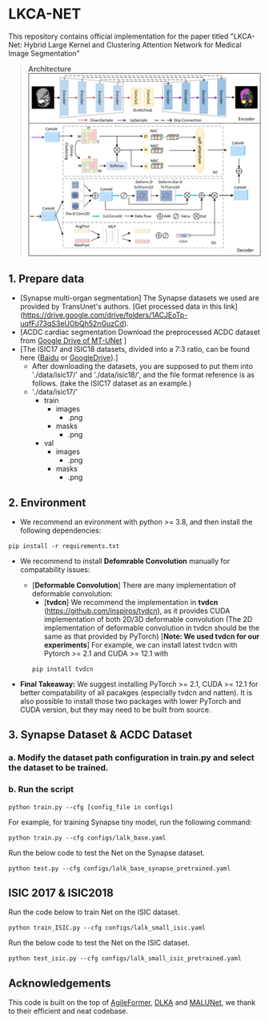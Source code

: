 # LKCA-NET
This repository contains official implementation for the paper titled "LKCA-Net: Hybrid Large Kernel and Clustering Attention Network for Medical Image Segmentation" 

> **Architecture**
![Method](./figure/net.png)

## 1. Prepare data

- [Synapse multi-organ segmentation] The Synapse datasets we used are provided by TransUnet's authors. [Get processed data in this link] (https://drive.google.com/drive/folders/1ACJEoTp-uqfFJ73qS3eUObQh52nGuzCd). 
- [ACDC cardiac segmentation  Download the preprocessed ACDC dataset from [Google Drive of MT-UNet](https://drive.google.com/file/d/13qYHNIWTIBzwyFgScORL2RFd002vrPF2/view) ] 
- [The ISIC17 and ISIC18 datasets, divided into a 7:3 ratio, can be found here {[Baidu](https://pan.baidu.com/s/1Y0YupaH21yDN5uldl7IcZA?pwd=dybm) or [GoogleDrive](https://drive.google.com/file/d/1XM10fmAXndVLtXWOt5G0puYSQyI2veWy/view?usp=sharing)}.]
  - After downloading the datasets, you are supposed to put them into './data/isic17/' and './data/isic18/', and the file format reference is as follows. (take the ISIC17 dataset as an example.)
  - './data/isic17/'
    - train
      - images
        - .png
      - masks
        - .png
    - val
      - images
        - .png
      - masks
        - .png

## 2. Environment
- We recommend an evironment with python >= 3.8, and then install the following dependencies:
```
pip install -r requirements.txt
```

- We recommend to install **Defomrable Convolution** manually for compatability issues:
    - [**Deformable Convolution**] There are many implementation of deformable convolution:
        - [**tvdcn**] We recommend the implementation in **tvdcn** (https://github.com/inspiros/tvdcn), as it provides CUDA implementation of both 2D/3D deformable convolution (The 2D implementation of deformable convolution in tvdcn should be the same as that provided by PyTorch) [**Note: We used tvdcn for our experiments**]
        For example, we can install latest tvdcn with Pytorch >= 2.1 and CUDA >= 12.1 with
        ```
        pip install tvdcn
        ```
    
- **Final Takeaway:** We suggest installing PyTorch >= 2.1, CUDA >= 12.1 for better compatability of all pacakges (especially tvdcn and natten). It is also possible to install those two packages with lower PyTorch and CUDA version, but they may need to be built from source. 





## 3. Synapse Dataset & ACDC Dataset

### a. Modify the dataset path configuration in train.py and select the dataset to be trained.



### b. Run the script
```
python train.py --cfg [config_file in configs]
```
For example, for training Synapse tiny model, run the following command:
```
python train.py --cfg configs/lalk_base.yaml
```

Run the below code to test the Net on the Synapse dataset.

```
python test.py --cfg configs/lalk_base_synapse_pretrained.yaml
```



## ISIC 2017  & ISIC2018

Run the code below to train Net on the ISIC dataset.

```\
python train_ISIC.py --cfg configs/lalk_small_isic.yaml
```

Run the below code to test the Net on the ISIC dataset.

```
python test_isic.py --cfg configs/lalk_small_isic_pretrained.yaml
```




## Acknowledgements

This code is built on the top of [AgileFormer](https://github.com/sotiraslab/AgileFormer), [DLKA](https://github.com/xmindflow/deformableLKA) and [MALUNet](https://github.com/JCruan519/MALUNet/tree/main), we thank to their efficient and neat codebase. 

